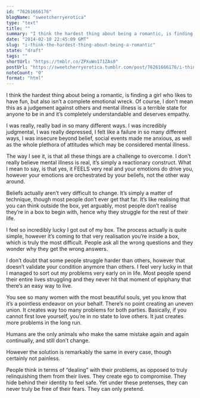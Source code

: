 ```yaml
---
id: "76261666176"
blogName: "sweetcherryerotica"
type: "text"
title: ""
summary: "I think the hardest thing about being a romantic, is finding a girl who likes to have fun, but also isn't a complete emotional..."
date: "2014-02-10 22:45:09 GMT"
slug: "i-think-the-hardest-thing-about-being-a-romantic"
state: "draft"
tags: ""
shortUrl: "https://tmblr.co/ZPXuWo171ZAs0"
postUrl: "https://sweetcherryerotica.tumblr.com/post/76261666176/i-think-the-hardest-thing-about-being-a-romantic"
noteCount: "0"
format: "html"
---
```


I think the hardest thing about being a romantic, is finding a girl who likes to have fun, but also isn’t a complete emotional wreck. Of course, I don’t mean this as a judgement against others and mental illness is a terrible state for anyone to be in and it’s completely understandable and deserves empathy. 

I was really, really bad in so many different ways. I was incredibly judgmental, I was really depressed, I felt like a failure in so many different ways, I was insecure beyond belief, social events made me anxious, as well as the whole plethora of attitudes which may be considered mental illness. 

The way I see it, is that all these things are a challenge to overcome. I don’t really believe mental illness is real, it’s simply a reactionary construct. What I mean to say, is that yes, it FEELS very real and your emotions do drive you, however your emotions are orchestrated by your beliefs, not the other way around. 

Beliefs actually aren’t very difficult to change. It’s simply a matter of technique, though most people don’t ever get that far. It’s like realising that you can think outside the box, yet arguably, most people don’t realise they’re in a box to begin with, hence why they struggle for the rest of their life. 

I feel so incredibly lucky I got out of my box. The process actually is quite simple, however it’s coming to that very realisation you’re inside a box, which is truly the most difficult. People ask all the wrong questions and they wonder why they get the wrong answers. 

I don’t doubt that some people struggle harder than others, however that doesn’t validate your condition anymore than others. I feel very lucky in that I managed to sort out my problems very early on in life. Most people spend their entire lives struggling and they never hit that moment of epiphany that there’s an easy way to live. 

You see so many women with the most beautiful souls, yet you know that it’s a pointless endeavor on your behalf. There’s no point creating an uneven union. It creates way too many problems for both parties. Basically, if you cannot first love yourself, you’re in no state to love others. It just creates more problems in the long run. 

Humans are the only animals who make the same mistake again and again continually, and still don’t change. 

However the solution is remarkably the same in every case, though certainly not painless. 

People think in terms of “dealing” with their problems, as opposed to truly relinquishing them from their lives. They create ego to compromise. They hide behind their identity to feel safe. Yet under these pretenses, they can never truly be free of their fears. They can only pretend.